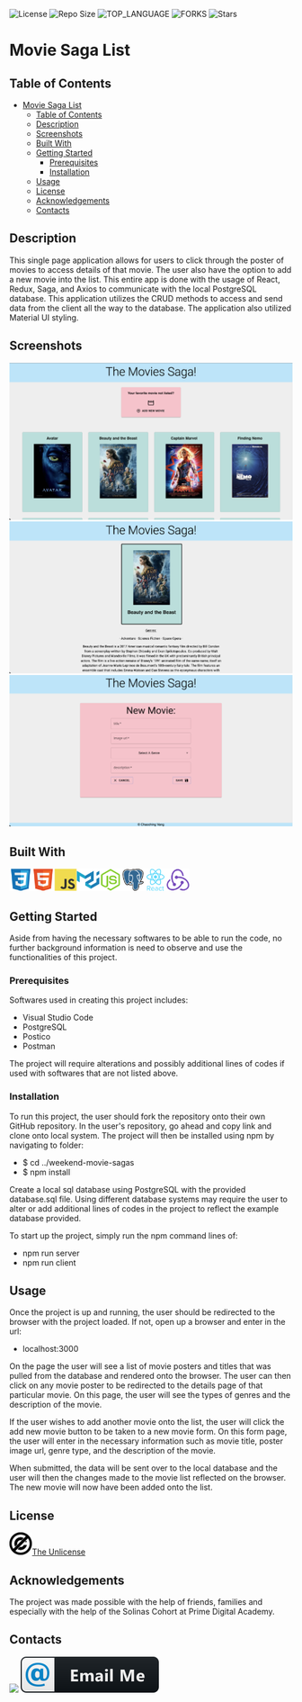 ![License](https://img.shields.io/github/license/chaochingvang/weekend-movie-sagas.svg?style=for-the-badge) ![Repo Size](https://img.shields.io/github/languages/code-size/chaochingvang/weekend-movie-sagas.svg?style=for-the-badge) ![TOP_LANGUAGE](https://img.shields.io/github/languages/top/chaochingvang/weekend-movie-sagas.svg?style=for-the-badge) ![FORKS](https://img.shields.io/github/forks/chaochingvang/weekend-movie-sagas.svg?style=for-the-badge&social) ![Stars](https://img.shields.io/github/stars/chaochingvang/weekend-movie-sagas.svg?style=for-the-badge)
    
# Movie Saga List

## Table of Contents

- [Movie Saga List](#movie-saga-list)
  - [Table of Contents](#table-of-contents)
  - [Description](#description)
  - [Screenshots](#screenshots)
  - [Built With](#built-with)
  - [Getting Started](#getting-started)
    - [Prerequisites](#prerequisites)
    - [Installation](#installation)
  - [Usage](#usage)
  - [License](#license)
  - [Acknowledgements](#acknowledgements)
  - [Contacts](#contacts)

## Description

This single page application allows for users to click through the poster of movies to access details of that movie. The user also have the option to add a new movie into the list. This entire app is done with the usage of React, Redux, Saga, and Axios to communicate with the local PostgreSQL database. This application utilizes the CRUD methods to access and send data from the client all the way to the database. The application also utilized Material UI styling. 

## Screenshots

![Screenshot 1](wireframes/screenshot1.png)
![Screenshot 2](wireframes/screenshot2.png)
![Screenshot 3](wireframes/screenshot3.png)


## Built With

<a href="https://developer.mozilla.org/en-US/docs/Web/CSS"><img src="https://raw.githubusercontent.com/devicons/devicon/master/icons/css3/css3-original.svg" height="40px" width="40px" /></a><a href="https://developer.mozilla.org/en-US/docs/Web/HTML"><img src="https://raw.githubusercontent.com/devicons/devicon/master/icons/html5/html5-original.svg" height="40px" width="40px" /></a><a href="https://developer.mozilla.org/en-US/docs/Web/JavaScript"><img src="https://raw.githubusercontent.com/devicons/devicon/master/icons/javascript/javascript-original.svg" height="40px" width="40px" /></a><a href="https://material-ui.com/"><img src="https://raw.githubusercontent.com/devicons/devicon/master/icons/materialui/materialui-original.svg" height="40px" width="40px" /></a><a href="https://nodejs.org/en/"><img src="https://raw.githubusercontent.com/devicons/devicon/master/icons/nodejs/nodejs-original.svg" height="40px" width="40px" /></a><a href="https://www.postgresql.org/"><img src="https://raw.githubusercontent.com/devicons/devicon/master/icons/postgresql/postgresql-original.svg" height="40px" width="40px" /></a><a href="https://reactjs.org/"><img src="https://raw.githubusercontent.com/devicons/devicon/master/icons/react/react-original-wordmark.svg" height="40px" width="40px" /></a><a href="https://redux.js.org/"><img src="https://raw.githubusercontent.com/devicons/devicon/master/icons/redux/redux-original.svg" height="40px" width="40px" /></a>

## Getting Started

Aside from having the necessary softwares to be able to run the code, no further background information is need to observe and use the functionalities of this project.  

### Prerequisites

Softwares used in creating this project includes:

- Visual Studio Code
- PostgreSQL
- Postico
- Postman

The project will require alterations and possibly additional lines of codes if used with softwares that are not listed above. 

### Installation

To run this project, the user should fork the repository onto their own GitHub repository. In the user's repository, go ahead and copy link and clone onto local system. The project will then be installed using npm by navigating to folder:

- $ cd ../weekend-movie-sagas
- $ npm install

Create a local sql database using PostgreSQL with the provided database.sql file. Using different database systems may require the user to alter or add additional lines of codes in the project to reflect the example database provided. 

To start up the project, simply run the npm command lines of:

- npm run server
- npm run client

## Usage

Once the project is up and running, the user should be redirected to the browser with the project loaded. If not, open up a browser and enter in the url: 
- localhost:3000

On the page the user will see a list of movie posters and titles that was pulled from the database and rendered onto the browser. The user can then click on any movie poster to be redirected to the details page of that particular movie. On this page, the user will see the types of genres and the description of the movie. 

If the user wishes to add another movie onto the list, the user will click the add new movie button to be taken to a new movie form. On this form page, the user will enter in the necessary information such as movie title, poster image url, genre type, and the description of the movie. 

When submitted, the data will be sent over to the local database and the user will then the changes made to the movie list reflected on the browser. The new movie will now have been added onto the list.


## License

<a href="https://choosealicense.com/licenses/unlicense/"><img src="https://raw.githubusercontent.com/johnturner4004/readme-generator/master/src/components/assets/images/unlicense.svg" height=40 />The Unlicense</a>

## Acknowledgements

The project was made possible with the help of friends, families and especially with the help of the Solinas Cohort at Prime Digital Academy.

## Contacts

<a href="https://www.linkedin.com/in/"><img src="https://img.shields.io/badge/LinkedIn-0077B5?style=for-the-badge&logo=linkedin&logoColor=white" /></a>  <a href="mailto:"><img src=https://raw.githubusercontent.com/johnturner4004/readme-generator/master/src/components/assets/images/email_me_button_icon_151852.svg /></a>